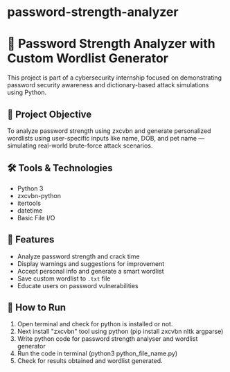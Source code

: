 # password-strength-analyzer
# 🔐 Password Strength Analyzer with Custom Wordlist Generator

This project is part of a cybersecurity internship focused on demonstrating password security awareness and dictionary-based attack simulations using Python.

## 🧠 Project Objective

To analyze password strength using zxcvbn and generate personalized wordlists using user-specific inputs like name, DOB, and pet name — simulating real-world brute-force attack scenarios.

## 🛠️ Tools & Technologies

- Python 3
- zxcvbn-python
- itertools
- datetime
- Basic File I/O

## 📌 Features

- Analyze password strength and crack time
- Display warnings and suggestions for improvement
- Accept personal info and generate a smart wordlist
- Save custom wordlist to `.txt` file
- Educate users on password vulnerabilities

## 🚀 How to Run

1. Open terminal and check for python is installed or not.
2. Next install "zxcvbn" tool using python (pip install zxcvbn nltk argparse)
3. Write python code for password strength analyser and wordlist generator
4. Run the code in terminal (python3 python_file_name.py)
5. Check for results obtained and wordlist generated.
